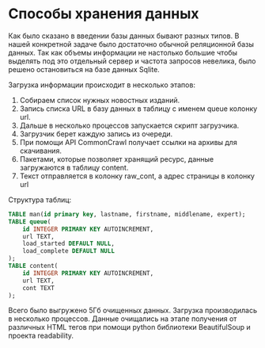 # Способы хранения данных
Как было сказано в введении базы данных бывают разных типов. В нашей конкретной задаче было достаточно обычной реляционной базы данных. Так как объемы информации не настолько большие чтобы выделять под это отдельный сервер и частота запросов невелика, было решено остановиться на базе данных Sqlite.

Загрузка информации происходит в несколько этапов:

1. Собираем список нужных новостных изданий.
1. Запись списка URL в базу данных в таблицу с именем queue колонку url.
1. Дальше в несколько процессов запускается скрипт загрузчика.
1. Загрузчик берет каждую запись из очереди.
1. При помощи API CommonCrawl получает ссылки на архивы для скачивания.
1. Пакетами, которые позволяет хранящий ресурс, данные загружаются в таблицу content.
1. Текст отправляется в колонку raw_cont, а адрес страницы в колонку url

Структура таблиц:
```SQL 
TABLE man(id primary key, lastname, firstname, middlename, expert);
TABLE queue(
    id INTEGER PRIMARY KEY AUTOINCREMENT,
    url TEXT,
    load_started DEFAULT NULL,
    load_complete DEFAULT NULL
);
TABLE content(
    id INTEGER PRIMARY KEY AUTOINCREMENT,
    url TEXT,
    cont TEXT
);
```

Всего было выгружено 5Гб очищенных данных. Загрузка производилась в несколько процессов. Данные очищались на этапе получения от различных HTML тегов при помощи python библиотеки BeautifulSoup и проекта readability.


